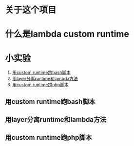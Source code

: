 # 关于这个项目

# 什么是lambda custom runtime

# 小实验
1. [用custom runtime跑bash脚本](#用custom-runtime跑bash脚本)
2. [用layer分离runtime和lambda方法](#用layer分离runtime和lambda方法)
3. [用custom runtime跑php脚本](#用custom-runtime跑php脚本)

## 用custom runtime跑bash脚本
## 用layer分离runtime和lambda方法
## 用custom runtime跑php脚本
